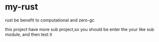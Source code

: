 # my-rust
rust be benefit to computational and zero-gc

this project have more sub project,so you should be enter the your like sub module, and then test it
